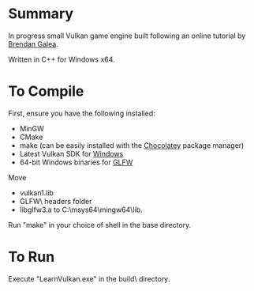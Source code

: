 # Summary
In progress small Vulkan game engine built following an online tutorial by [Brendan Galea](https://www.youtube.com/watch?v=lr93-_cC8v4).

Written in C++ for Windows x64.

# To Compile
First, ensure you have the following installed:
- MinGW
- CMake
- make (can be easily installed with the [Chocolatey](https://chocolatey.org/install) package manager)
- Latest Vulkan SDK for [Windows](https://vulkan.lunarg.com/sdk/home#windows)
- 64-bit Windows binaries for [GLFW](https://www.glfw.org/download.html)


Move
- vulkan1.lib
- GLFW\ headers folder
- libglfw3.a
to C:\msys64\mingw64\lib.

Run "make" in your choice of shell in the base directory.

# To Run
Execute "LearnVulkan.exe" in the build\ directory.
